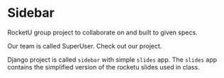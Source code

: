 Sidebar
=======================

RocketU group project to collaborate on and built to given specs.

Our team is called SuperUser. Check out our project.

Django project is called `sidebar` with simple `slides` app.  The `slides` app contains the simplified version of the rocketu slides used in class.